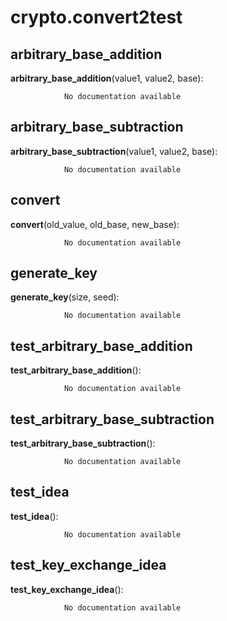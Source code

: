 crypto.convert2test
==============



arbitrary_base_addition
--------------

**arbitrary_base_addition**(value1, value2, base):

				No documentation available


arbitrary_base_subtraction
--------------

**arbitrary_base_subtraction**(value1, value2, base):

				No documentation available


convert
--------------

**convert**(old_value, old_base, new_base):

				No documentation available


generate_key
--------------

**generate_key**(size, seed):

				No documentation available


test_arbitrary_base_addition
--------------

**test_arbitrary_base_addition**():

				No documentation available


test_arbitrary_base_subtraction
--------------

**test_arbitrary_base_subtraction**():

				No documentation available


test_idea
--------------

**test_idea**():

				No documentation available


test_key_exchange_idea
--------------

**test_key_exchange_idea**():

				No documentation available
